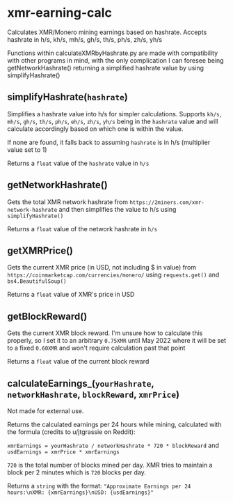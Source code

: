 # xmr-earning-calc
Calculates XMR/Monero mining earnings based on hashrate. Accepts hashrate in h/s, kh/s, mh/s, gh/s, th/s, ph/s, zh/s, yh/s

Functions within calculateXMRbyHashrate.py are made with compatibility with other programs in mind, with the only complication I can foresee being getNetworkHashrate() returning a
simplified hashrate value by using simplifyHashrate()

## simplifyHashrate(`hashrate`)

Simplifies a hashrate value into h/s for simpler calculations. 
Supports `kh/s`, `mh/s`, `gh/s`, `th/s`, `ph/s`, `eh/s`, `zh/s`, `yh/s` being in the `hashrate` value and will calculate accordingly based on which one is within the value. 

If none are found, it falls back to assuming `hashrate` is in h/s (multiplier value set to 1) 

Returns a `float` value of the `hashrate` value in `h/s`

## getNetworkHashrate()

Gets the total XMR network hashrate from `https://2miners.com/xmr-network-hashrate` and then simplifies the value to h/s using `simplifyHashrate()` 

Returns a `float` value of the network hashrate in `h/s`

## getXMRPrice()

Gets the current XMR price (in USD, not including $ in value) from `https://coinmarketcap.com/currencies/monero/` using `requests.get()` and `bs4.BeautifulSoup()` 

Returns a `float` value of XMR's price in USD

## getBlockReward()

Gets the current XMR block reward. 
I'm unsure how to calculate this properly, so I set it to an arbitrary `0.75XMR` until May 2022 where it will be set to a fixed `0.60XMR` and won't require calculation past that point 

Returns a `float` value of the current block reward

## calculateEarnings_(`yourHashrate`, `networkHashrate`, `blockReward`, `xmrPrice`)

Not made for external use.

Returns the calculated earnings per 24 hours while mining, calculated with the formula (credits to u/jtgrassie on Reddit): 

`xmrEarnings = yourHashrate / networkHashrate * 720 * blockReward` and `usdEarnings = xmrPrice * xmrEarnings`

`720` is the total number of blocks mined per day. XMR tries to maintain a block per 2 minutes which is `720` blocks per day. 

Returns a `string` with the format:
`"Approximate Earnings per 24 hours:\nXMR: {xmrEarnings}\nUSD: {usdEarnings}"`
